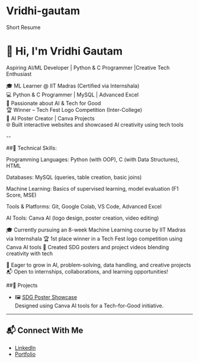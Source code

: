 # Vridhi-gautam
Short Resume
# 👋 Hi, I'm Vridhi Gautam

Aspiring AI/ML Developer | Python & C Programmer |Creative Tech Enthusiast

🎓 ML Learner @ IIT Madras (Certified via Internshala)  
💻 Python & C Programmer | MySQL | Advanced Excel  
🧠 Passionate about AI & Tech for Good  
🏆 Winner – Tech Fest Logo Competition (Inter-College)  
🎨 AI Poster Creator | Canva Projects  
🌐 Built interactive websites and showcased AI creativity using tech tools

--

##🔧 Technical Skills:

Programming Languages: Python (with OOP), C (with Data Structures), HTML

Databases: MySQL (queries, table creation, basic joins)

Machine Learning: Basics of supervised learning, model evaluation (F1 Score, MSE)

Tools & Platforms: Git, Google Colab, VS Code, Advanced Excel

AI Tools: Canva AI (logo design, poster creation, video editing)

🎓 Currently pursuing an 8-week Machine Learning course by IIT Madras via Internshala
🏆 1st place winner in a Tech Fest logo competition using Canva AI tools
🎥 Created SDG posters and project videos blending creativity with tech

🌱 Eager to grow in AI, problem-solving, data handling, and creative projects
📬 Open to internships, collaborations, and learning opportunities!

##🚀 Projects

- 🖼️ [SDG Poster Showcase](https://vridhi12.github.io/)  
  Designed using Canva AI tools for a Tech-for-Good initiative.

---

## 📬 Connect With Me

- [LinkedIn](https://www.linkedin.com/in/vridhi-gautam-2b2a16371?utm_source=share&utm_campaign=share_via&utm_content=profile&utm_medium=android_app)
- [Portfolio](https://vridhi12.github.io/)

